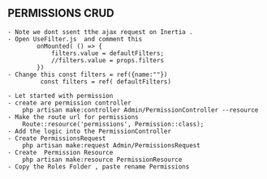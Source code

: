 ## PERMISSIONS CRUD
    - Note we dont ssent tthe ajax request on Inertia .
    - Open UseFilter.js  and comment this
            onMounted( () => {
                filters.value = defaultFilters;
                //filters.value = props.filters
            })
    - Change this const filters = ref({name:""})
             const filters = ref( defaultFilters)

    - Let started with permission
    - create are permission controller 
        php artisan make:controller Admin/PermissionController --resource
    - Make the route url for permissions
        Route::resource('permissions', Permission::class);
    - Add the logic into the PermissionController
    - Create PermissionsRequest
        php artisan make:request Admin/PermissionsRequest
    - Create  Permission Resource
        php artisan make:resource PermissionResource
    - Copy the Roles Folder , paste rename Permissions
